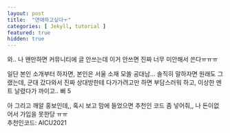 ```yaml
---
layout: post
title:  "연애하고싶다ㅜ"
categories: [ Jekyll, tutorial ]
featured: true
hidden: true
---
```


와.. 나 왠만하면 커뮤니티에 글 안쓰는데 이거 안쓰면 진짜 너무 미안해서 쓴다ㅠㅠㅠ

일단 본인 소개부터 하자면, 본인은 서울 소재 모쏠 공대남... 솔직히 말하자면 원래도 그랬는데, 군대 갔다와서 진짜 상대방한테 다가가려고만 하면 부담스러워 하고, 이상한 멘트 날렸다가 까이고.. 뻐  5

아 그리고 깨알 홍보인데,, 혹시 보고 맘에 들었으면 추천인 코드 좀 넣어줘,, 나 돈이없어서 가입을 못한당 ㅠㅠ<br>
<span class="spoiler">추천인코드: AICU2021</span>
